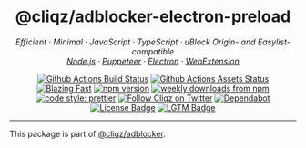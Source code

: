 <h1 align="center">@cliqz/adblocker-electron-preload</h2>

<p align="center">
  <em>
    Efficient
    · Minimal
    · JavaScript
    · TypeScript
    · uBlock Origin- and Easylist-compatible
  </em>
  <br />
  <em>
    <a href="https://github.com/cliqz-oss/adblocker/tree/master/packages/adblocker">Node.js</a>
    · <a href="https://github.com/cliqz-oss/adblocker/tree/master/packages/adblocker-puppeteer">Puppeteer</a>
    · <a href="https://github.com/cliqz-oss/adblocker/tree/master/packages/adblocker-electron">Electron</a>
    · <a href="https://github.com/cliqz-oss/adblocker/tree/master/packages/adblocker-webextension">WebExtension</a>
  </em>
</p>

<p align="center">
  <a href="https://github.com/cliqz-oss/adblocker/actions?query=workflow%3ATests">
    <img alt="Github Actions Build Status" src="https://img.shields.io/github/workflow/status/cliqz-oss/adblocker/Tests?label=tests&style=flat-square"></a>
  <a href="https://github.com/cliqz-oss/adblocker/actions?query=workflow%3Assets">
    <img alt="Github Actions Assets Status" src="https://img.shields.io/github/workflow/status/cliqz-oss/adblocker/Assets?label=assets&style=flat-square"></a>
  <a href="https://twitter.com/acdlite/status/974390255393505280">
    <img alt="Blazing Fast" src="https://img.shields.io/badge/speed-blazing%20%F0%9F%94%A5-brightgreen.svg?style=flat-square"></a>
  <a href="https://www.npmjs.com/package/@cliqz/adblocker">
    <img alt="npm version" src="https://img.shields.io/npm/v/@cliqz/adblocker.svg?style=flat-square"></a>
  <a href="https://www.npmjs.com/package/@cliqz/adblocker">
    <img alt="weekly downloads from npm" src="https://img.shields.io/npm/dw/@cliqz/adblocker.svg?style=flat-square"></a>
  <br/>
  <a href="#badge">
    <img alt="code style: prettier" src="https://img.shields.io/badge/code_style-prettier-ff69b4.svg?style=flat-square"></a>
  <a href="https://twitter.com/cliqz">
    <img alt="Follow Cliqz on Twitter" src="https://img.shields.io/twitter/follow/cliqz.svg?label=follow+cliqz&style=flat-square"></a>
  <a href="https://github.com/cliqz-oss/adblocker">
    <img alt="Dependabot" src="https://img.shields.io/badge/dependabot-enabled-brightgreen?logo=dependabot&style=flat-square"></a>
  <a href="https://github.com/cliqz-oss/adblocker/blob/master/LICENSE">
    <img alt="License Badge" src="https://img.shields.io/github/license/cliqz-oss/adblocker?style=flat-square"></a>
  <a href="https://lgtm.com/projects/g/cliqz-oss/adblocker?mode=list">
    <img alt="LGTM Badge" src="https://img.shields.io/lgtm/alerts/github/cliqz-oss/adblocker?style=flat-square"></a>
</p>

---

This package is part of [@cliqz/adblocker](https://github.com/cliqz-oss/adblocker).
